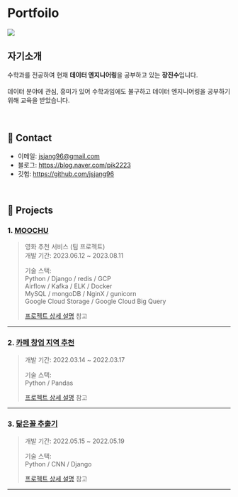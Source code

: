 # Portfoilo
<img src="https://capsule-render.vercel.app/api?type=rounded&color=auto&height=200&section=header&text=portfolio&fontSize=90" />


<div align=left><h2> 자기소개 </h2></div>
<div align=left>
수학과를 전공하여
현재 <b>데이터 엔지니어링</b>을 공부하고 있는 <b>장진수</b>입니다.<br>
  <br>
데이터 분야에 관심, 흥미가 있어 수학과임에도 불구하고 데이터 엔지니어링을 공부하기 위해 교육을 받았습니다.<br>
  <br>
</div>
</br>

## :pushpin: Contact
- 이메일: jsjang96@gmail.com
- 블로그: https://blog.naver.com/pik2223
- 깃헙: https://github.com/jsjang96

</br>

## :pushpin: Projects
### 1. [MOOCHU](https://github.com/jsjang96/Portfoilo/blob/main/%ED%8F%AC%ED%8A%B8%ED%8F%B4%EB%A6%AC%EC%98%A4/MOOCHU.md)
>영화 추천 서비스 (팀 프로젝트) <br>
>개발 기간: 2023.06.12 ~ 2023.08.11  
>  
>기술 스택:  
>Python / Django / redis / GCP <br>
>Airflow / Kafka / ELK / Docker <br>
>MySQL / mongoDB / NginX / gunicorn <br>
>Google Cloud Storage / Google Cloud Big Query <br>
>
>[프로젝트 상세 설명](https://github.com/jsjang96/MOOCHU_project.git) 참고

---

### 2. [카페 창업 지역 추천]()
>개발 기간: 2022.03.14 ~ 2022.03.17  
>
>기술 스택:  
>Python / Pandas
>  
>[프로젝트 상세 설명](https://github.com/jsjang96/cafe_recommend.git) 참고

---

### 3. [닮은꼴 추출기](https://github.com/jsjang96/Portfoilo/blob/main/%ED%8F%AC%ED%8A%B8%ED%8F%B4%EB%A6%AC%EC%98%A4/CNN_project.md)
>개발 기간: 2022.05.15 ~ 2022.05.19  
>
>기술 스택:  
>Python / CNN / Django 
>  
>[프로젝트 상세 설명](https://github.com/jsjang96/CNN_project.git) 참고

---
